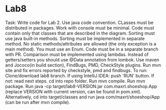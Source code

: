 # Lab8
Task: 
Write code for Lab 2. 
Use java code convention. 
CLasses must be distributed in packages. 
Work with console must be minimal. 
Code must contain only that classes that are described in the diagram. 
Sorting must use java built-in methods. 
Sorting must be implemented in separate method. 
No static methods/attributes are allowed (the only exception is a main method). 
You must use an Enum. 
Code must be in a separate branch with PR. 
Comparison must be implemented using lambdas. 
Instead of getters/setters you should use @Data annotation from lombok. 
Use maven and Jococo(in build section), FindBugs, PMD, CheckStyle plugins. 
Run mvn site and fix errors reported by checkstyle, pmd and findbugs. 
To run:
Clone/download lab8 branch. 
If using IntelliJ IDEA: push 'RUN' button. If not: read next steps. 
cd into repo folder. 
Run mvn compile. 
Run mvn package. 
Run java -cp target/lab8-VERSION.jar com.maxrt.shoeshop.App (replace VERSION with current version, can be found in pom.xml). 
Alternatively, cd into target/classes and run java com/maxrt/shoeshop/App (can be run after mvn compile). 
